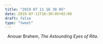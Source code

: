 ```yaml
---
title: "2019 07 11 16 30 05"
date: 2019-07-11T16:30:05+02:00
draft: false
type: "tweet"
---
```

<a href="https://music.apple.com/fr/album/the-astounding-eyes-of-rita/1443766830" type="application/rss+xml" class="iconfont icon-music" title="rss"></a> &nbsp; Anouar Brahem, *The Astounding Eyes of Rita*.
